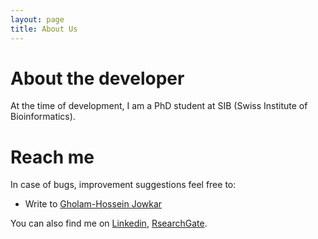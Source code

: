 ```yaml
---
layout: page
title: About Us
---
```

# About the developer

At the time of development, I am a PhD student at SIB (Swiss Institute of Bioinformatics).

# Reach me

In case of bugs, improvement suggestions feel free to:

- Write to [Gholam-Hossein Jowkar](mailto:jowk_@_zhaw.ch)
    
You can also find me on [Linkedin](https://www.linkedin.com/in/gholam-hossein-jowkar/), [RsearchGate](https://www.researchgate.net/profile/Gholam-Hossein-Jowkar).

